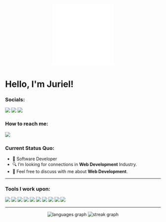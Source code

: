 <div align="center">
    <a href="https://github.com/JurielUC">
        <img src="assets/logo.png" alt="Logo" width="200">
    </a>
</div>

# Hello, I'm Juriel!

### Socials: 
<a href="https://www.instagram.com/jurielcomia/"><img src="https://img.shields.io/badge/instagram-%23E4405F.svg?&style=for-the-badge&logo=instagram&logoColor=white"></a>  <a href="https://www.linkedin.com/in/juriel-comia-49769525a/"><img src="https://img.shields.io/badge/linkedin-%230077B5.svg?&style=for-the-badge&logo=linkedin&logoColor=white"></a> <a href="https://www.facebook.com/juriel.comia.7"><img src="https://img.shields.io/badge/facebook-1877F2?style=for-the-badge&logo=facebook&logoColor=white"></a>
<br>
### How to reach me: 
<a href="mailto: juriel.ucomia@gmail.com">
<img src="https://img.shields.io/badge/gmail-7B83EB?&style=for-the-badge&logo=gmail&color=D14836&logoColor=white" ></a>

### Current Status Quo:

- 💼 Software Developer
- 🔍 I’m looking for connections in <strong>Web Development</strong> Industry.
- 💬 Feel free to discuss with me about <strong>Web Development</strong>.

------------------------------------------- 

### Tools I work upon:

<img src="https://img.shields.io/badge/html5-%23E34F26.svg?style=for-the-badge&logo=html5&logoColor=white">   <img src="https://img.shields.io/badge/css3%20-%2314354C.svg?&style=for-the-badge&logo=css3&logoColor=white">   <img src="https://img.shields.io/badge/javascript%20-%23323330.svg?&style=for-the-badge&logo=javascript&logoColor=%23F7DF1E">   <img src="https://img.shields.io/badge/react%20js-%2320232a.svg?style=for-the-badge&logo=react&logoColor=%2361DAFB">   <img src="https://img.shields.io/badge/laravel%20-%23E34F26.svg?&style=for-the-badge&logo=laravel&logoColor=white">   <img src="https://img.shields.io/badge/mysql%20-%23323330.svg?&style=for-the-badge&logo=mysql">   <img src="https://img.shields.io/badge/git%20-%23F05032.svg?&style=for-the-badge&logo=git&logoColor=white"/>   <img src="http://img.shields.io/badge/-VS%20Code-000000?style=for-the-badge&logo=Visual-studio-code&logoColor=blue">   <img src="https://img.shields.io/badge/Canva-%2300C4CC.svg?style=for-the-badge&logo=Canva&logoColor=white">   <img src="https://img.shields.io/badge/figma-%23F24E1E.svg?style=for-the-badge&logo=figma&logoColor=white"> 

------------------------------------------- 

<div align="center">
    <img src="https://github-readme-stats.vercel.app/api/top-langs?username=JurielUC&locale=en&hide_title=false&layout=compact&card_width=320&langs_count=5&theme=dark&hide_border=false" height="150" alt="languages graph"  />
    <img src="https://streak-stats.demolab.com?user=JurielUC&locale=en&mode=daily&theme=dark&hide_border=false&border_radius=5&order=3" height="150" alt="streak graph"  />
<div>